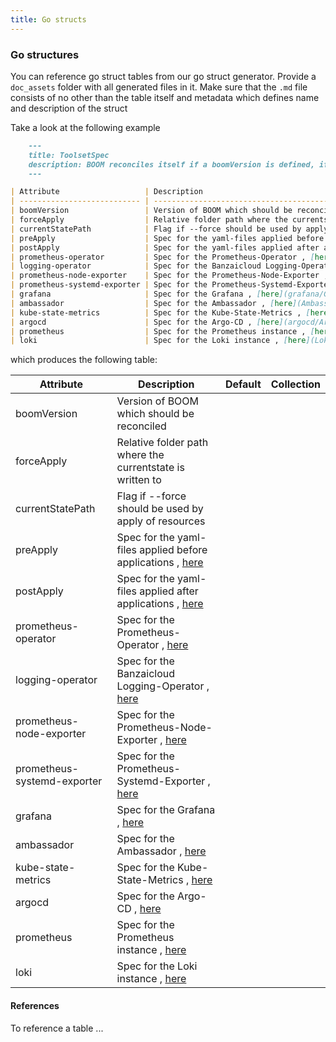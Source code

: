 ```yaml
---
title: Go structs
---
```


### Go structures

You can reference go struct tables from our go struct generator.
Provide a `doc_assets` folder with all generated files in it.
Make sure that the `.md` file consists of no other than the table itself and metadata which defines name and description of the struct

Take a look at the following example

```md
    --- 
    title: ToolsetSpec
    description: BOOM reconciles itself if a boomVersion is defined, if no boomVersion is defined there is no reconciling.
    ---

| Attribute                   | Description                                                                     | Default | Collection  |
| --------------------------- | ------------------------------------------------------------------------------- | ------- | ----------  |
| boomVersion                 | Version of BOOM which should be reconciled                                      |         |             |
| forceApply                  | Relative folder path where the currentstate is written to                       |         |             |
| currentStatePath            | Flag if --force should be used by apply of resources                            |         |             |
| preApply                    | Spec for the yaml-files applied before applications , [here](PreApply.md)       |         |             |
| postApply                   | Spec for the yaml-files applied after applications , [here](PostApply.md)       |         |             |
| prometheus-operator         | Spec for the Prometheus-Operator , [here](PrometheusOperator.md)                |         |             |
| logging-operator            | Spec for the Banzaicloud Logging-Operator , [here](LoggingOperator.md)          |         |             |
| prometheus-node-exporter    | Spec for the Prometheus-Node-Exporter , [here](PrometheusNodeExporter.md)       |         |             |
| prometheus-systemd-exporter | Spec for the Prometheus-Systemd-Exporter , [here](PrometheusSystemdExporter.md) |         |             |
| grafana                     | Spec for the Grafana , [here](grafana/Grafana.md)                               |         |             |
| ambassador                  | Spec for the Ambassador , [here](Ambassador.md)                                 |         |             |
| kube-state-metrics          | Spec for the Kube-State-Metrics , [here](KubeStateMetrics.md)                   |         |             |
| argocd                      | Spec for the Argo-CD , [here](argocd/Argocd.md)                                 |         |             |
| prometheus                  | Spec for the Prometheus instance , [here](Prometheus.md)                        |         |             |
| loki                        | Spec for the Loki instance , [here](Loki.md)                                    |         |             |
```

which produces the following table:


| Attribute                   | Description                                                                     | Default | Collection  |
| --------------------------- | ------------------------------------------------------------------------------- | ------- | ----------  |
| boomVersion                 | Version of BOOM which should be reconciled                                      |         |             |
| forceApply                  | Relative folder path where the currentstate is written to                       |         |             |
| currentStatePath            | Flag if --force should be used by apply of resources                            |         |             |
| preApply                    | Spec for the yaml-files applied before applications , [here](PreApply.md)       |         |             |
| postApply                   | Spec for the yaml-files applied after applications , [here](PostApply.md)       |         |             |
| prometheus-operator         | Spec for the Prometheus-Operator , [here](PrometheusOperator.md)                |         |             |
| logging-operator            | Spec for the Banzaicloud Logging-Operator , [here](LoggingOperator.md)          |         |             |
| prometheus-node-exporter    | Spec for the Prometheus-Node-Exporter , [here](PrometheusNodeExporter.md)       |         |             |
| prometheus-systemd-exporter | Spec for the Prometheus-Systemd-Exporter , [here](PrometheusSystemdExporter.md) |         |             |
| grafana                     | Spec for the Grafana , [here](grafana/Grafana.md)                               |         |             |
| ambassador                  | Spec for the Ambassador , [here](Ambassador.md)                                 |         |             |
| kube-state-metrics          | Spec for the Kube-State-Metrics , [here](KubeStateMetrics.md)                   |         |             |
| argocd                      | Spec for the Argo-CD , [here](argocd/Argocd.md)                                 |         |             |
| prometheus                  | Spec for the Prometheus instance , [here](Prometheus.md)                        |         |             |
| loki                        | Spec for the Loki instance , [here](Loki.md)                                    |         |             |

#### References

To reference a table ...